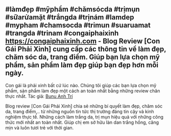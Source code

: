 #làmđẹp #mỹphẩm #chămsócda #trịmụn #sữarửamặt #trắngda #trịnám #lamdep #mypham #chamsocda #trimun #suaruamat #trangda #trinam #congaiphaixinh
https://congaiphaixinh.com - Blog Review [Con Gái Phải Xinh] cung cấp các thông tin về làm đẹp, chăm sóc da, trang điểm. Giúp bạn lựa chọn mỹ phẩm, sản phẩm làm đẹp giúp bạn đẹp hơn mỗi ngày.
----------------------
Con gái là phải xinh bất cứ lúc nào. Chúng tôi giúp các bạn lựa chọn mỹ phẩm, sản phẩm làm đẹp một cách an toàn nhất bằng những review chân thực nhất. Tác giả: <a href="https://congaiphaixinh.com/author/anhtribunu">Bunu Anh Trí</a>

Blog review [Con Gái Phải Xinh] chia sẻ những bí quyết làm đẹp, chăm sóc da, trang điểm,.. từ những nguồn tin tức thị trường đáng tin cậy và kinh nghiệm thực tế. Những cách làm trắng da, trị mụn hiệu quả với những công thức mới nhất an toàn nhất. Giúp chị em sở hữu làn dan trắng hồng, căng mịn và luôn tươi trẻ với thời gian.
